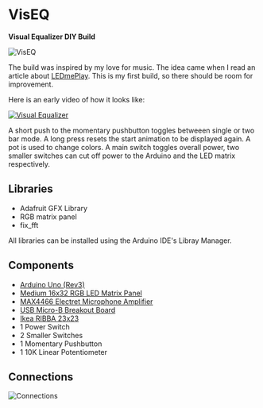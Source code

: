 # VisEQ

**Visual Equalizer DIY Build**

![VisEQ](http://marclieser.de/data/content/interests/viseq/viseq_header.jpg)

The build was inspired by my love for music. The idea came when I read an article about [LEDmePlay](http://mithotronic.de/ledmeplay_constructionmanual.html). 
This is my first build, so there should be room for improvement.

Here is an early video of how it looks like:

[![Visual Equalizer](https://img.youtube.com/vi/bxcpWqqqpuE/0.jpg)](https://www.youtube.com/watch?v=bxcpWqqqpuE)

A short push to the momentary pushbutton toggles betweeen single or two bar mode.
A long press resets the start animation to be displayed again.
A pot is used to change colors.
A main switch toggles overall power, two smaller switches can cut off power to the Arduino and the LED matrix respectively.

## Libraries

* Adafruit GFX Library
* RGB matrix panel
* fix_fft

All libraries can be installed using the Arduino IDE's Libray Manager.

## Components

* [Arduino Uno (Rev3)](https://store.arduino.cc/arduino-uno-rev3)
* [Medium 16x32 RGB LED Matrix Panel](https://www.adafruit.com/product/420)
* [MAX4466 Electret Microphone Amplifier](https://www.adafruit.com/product/1063)
* [USB Micro-B Breakout Board](https://www.adafruit.com/product/1833)
* [Ikea RIBBA 23x23](https://www.ikea.com/de/de/catalog/products/00378403/)
* 1 Power Switch
* 2 Smaller Switches
* 1 Momentary Pushbutton
* 1 10K Linear Potentiometer

## Connections

![Connections](http://www.marclieser.de/data/content/interests/viseq/viseq_connections.jpg)
